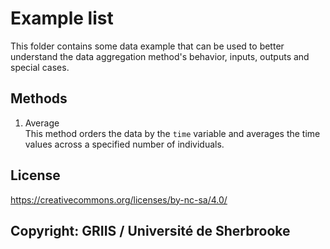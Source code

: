 # Example list

This folder contains some data example that can be used to better understand the data aggregation method's behavior, inputs, outputs and special cases.

## Methods

1. Average  
This method orders the data by the `time` variable and averages the time values across a specified number of individuals.

## License

https://creativecommons.org/licenses/by-nc-sa/4.0/

## Copyright: GRIIS / Université de Sherbrooke

